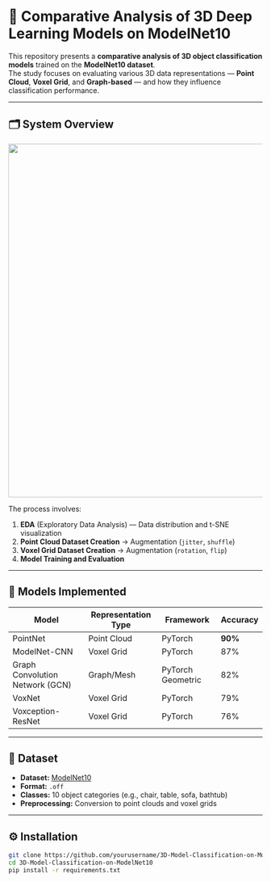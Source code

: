 # 🧠 Comparative Analysis of 3D Deep Learning Models on ModelNet10

This repository presents a **comparative analysis of 3D object classification models** trained on the **ModelNet10 dataset**.  
The study focuses on evaluating various 3D data representations — **Point Cloud**, **Voxel Grid**, and **Graph-based** — and how they influence classification performance.

---

## 🗂️ System Overview

<p align="center">
  <img src="results/system_overview.png" width="700">
</p>

The process involves:
1. **EDA** (Exploratory Data Analysis) — Data distribution and t-SNE visualization  
2. **Point Cloud Dataset Creation** → Augmentation (`jitter`, `shuffle`)  
3. **Voxel Grid Dataset Creation** → Augmentation (`rotation`, `flip`)  
4. **Model Training and Evaluation**

---

## 🚀 Models Implemented

| Model | Representation Type | Framework | Accuracy |
|--------|---------------------|------------|-----------|
| PointNet | Point Cloud | PyTorch | **90%** |
| ModelNet-CNN | Voxel Grid | PyTorch | 87% |
| Graph Convolution Network (GCN) | Graph/Mesh | PyTorch Geometric | 82% |
| VoxNet | Voxel Grid | PyTorch | 79% |
| Voxception-ResNet | Voxel Grid | PyTorch | 76% |

---

## 🧩 Dataset

- **Dataset:** [ModelNet10](https://modelnet.cs.princeton.edu/)
- **Format:** `.off`
- **Classes:** 10 object categories (e.g., chair, table, sofa, bathtub)
- **Preprocessing:** Conversion to point clouds and voxel grids

---

## ⚙️ Installation

```bash
git clone https://github.com/yourusername/3D-Model-Classification-on-ModelNet10.git
cd 3D-Model-Classification-on-ModelNet10
pip install -r requirements.txt
